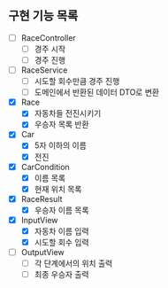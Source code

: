 ## 구현 기능 목록

- [ ] RaceController
  - [ ] 경주 시작
  - [ ] 경주 진행

- [ ] RaceService
  - [ ] 시도할 회수만큼 경주 진행
  - [ ] 도메인에서 반환된 데이터 DTO로 변환

- [x] Race
  - [x] 자동차들 전진시키기
  - [x] 우승자 목록 반환

- [x] Car
  - [x] 5자 이하의 이름
  - [x] 전진

- [x] CarCondition
  - [x] 이름 목록
  - [x] 현재 위치 목록

- [x] RaceResult
  - [x] 우승자 이름 목록

- [x] InputView
  - [x] 자동차 이름 입력
  - [x] 시도할 회수 입력

- [ ] OutputView
  - [ ] 각 단계에서의 위치 출력
  - [ ] 최종 우승자 출력
